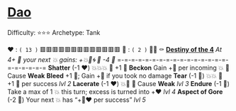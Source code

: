 # [__**Dao**__](<https://youtu.be/L5q4uYj-gyg?si=1Psfw0P-tsksmjGP>)
Difficulty: ⭐⭐⭐
Archetype: Tank

❤️ : `( 13 )`  🟥🟥🟥🟥🟥🟥🟥🟥🟥🟥🟥🟥🟥
🖤 : `( 2 )`   🔲🔲
⚰️ [**Destiny of the 4**](https://media.discordapp.net/attachments/1056365502101979146/1219485043701841942/Dao.jpg?ex=660b78f3&is=65f903f3&hm=fb5ede59cc3c81327f06cc9a7d8d5f54a9220a2d25e9d38ee4b80c7709790d76&=&format=webp)
*At 4+ 🖤 your next 💥 gains: +💥🚫🌀 🔀 -4 🖤*
=-=-=-=-=-=-=-=-=-=-=-=-=-=-=-=-=-=-=-=-=-=
**Shatter** (-1 ❤️) 💥💥💥 🔀 +1 🖤
**Beckon** Gain +🖤 per incoming 💥 🔀 Cause __Weak__
**Bleed** +1 🖤; Gain +🖤 if you took no damage
**Tear** (-1 🖤) 💥💥 🔀 +1 🖤 per success *lvl 2*
**Lacerate** (-1 ❤️) 💥🚫 🔀 Cause __Weak__ *lvl 3*
**Endure** (-1 🖤) Take a max of 1 💥 this turn; excess is turned into +❤️ *lvl 4*
**Aspect of Gore** (-2 🖤) Your next 💥 has “+🔀❤️ per success” *lvl 5*

